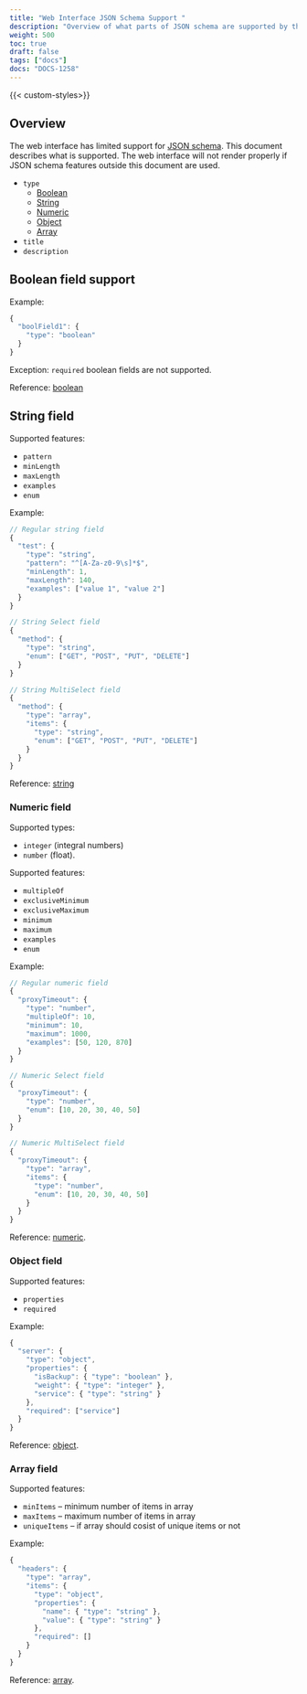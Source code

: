 ```yaml
---
title: "Web Interface JSON Schema Support "
description: "Overview of what parts of JSON schema are supported by the NGINX Management Suite App Delivery Manager web interface."
weight: 500
toc: true
draft: false
tags: ["docs"]
docs: "DOCS-1258"
---
```


{{< custom-styles>}}

## Overview

The web interface has limited support for [JSON schema](https://json-schema.org/understanding-json-schema/reference/). This document describes what is supported. The web interface will not render properly if JSON schema features outside this document are used. 

- `type`
  - [Boolean](#boolean-field)
  - [String](#string-field)
  - [Numeric](#numeric-field)
  - [Object](#object-field)
  - [Array](#array-field)
- `title`
- `description`

## Boolean field support

Example:

```javascript
{
  "boolField1": {
    "type": "boolean"
  }
}
```

Exception: `required` boolean fields are not supported.

Reference: [boolean](https://json-schema.org/understanding-json-schema/reference/boolean.html)

## String field

Supported features:
- `pattern` 
- `minLength`
- `maxLength`
- `examples` 
- `enum`

Example:

```javascript
// Regular string field
{
  "test": {
    "type": "string",
    "pattern": "^[A-Za-z0-9\s]*$",
    "minLength": 1,
    "maxLength": 140,
    "examples": ["value 1", "value 2"]
  }
}

// String Select field
{
  "method": {
    "type": "string",
    "enum": ["GET", "POST", "PUT", "DELETE"]
  }
}

// String MultiSelect field
{
  "method": {
    "type": "array",
    "items": {
      "type": "string",
      "enum": ["GET", "POST", "PUT", "DELETE"]
    }
  }
}
```

Reference: [string](https://json-schema.org/understanding-json-schema/reference/string.html)

### Numeric field

Supported types:

- `integer` (integral numbers) 
- `number` (float).

Supported features:
- `multipleOf`
- `exclusiveMinimum`
- `exclusiveMaximum`
- `minimum`
- `maximum`
- `examples`
- `enum`

Example:

```javascript
// Regular numeric field
{
  "proxyTimeout": {
    "type": "number",
    "multipleOf": 10,
    "minimum": 10,
    "maximum": 1000,
    "examples": [50, 120, 870]
  }
}

// Numeric Select field
{
  "proxyTimeout": {
    "type": "number",
    "enum": [10, 20, 30, 40, 50]
  }
}

// Numeric MultiSelect field
{
  "proxyTimeout": {
    "type": "array",
    "items": {
      "type": "number",
      "enum": [10, 20, 30, 40, 50]
    }
  }
}
```

Reference: [numeric](https://json-schema.org/understanding-json-schema/reference/numeric.html).

### Object field

Supported features:
- `properties`
- `required`

Example:

```javascript
{
  "server": {
    "type": "object",
    "properties": {
      "isBackup": { "type": "boolean" },
      "weight": { "type": "integer" },
      "service": { "type": "string" }
    },
    "required": ["service"]
  }
}
```

Reference: [object](https://json-schema.org/understanding-json-schema/reference/object.html).

### Array field

Supported features:

- `minItems` – minimum number of items in array
- `maxItems` – maximum number of items in array
- `uniqueItems` – if array should cosist of unique items or not

Example:

```javascript
{
  "headers": {
    "type": "array",
    "items": {
      "type": "object",
      "properties": {
        "name": { "type": "string" },
        "value": { "type": "string" }
      },
      "required": []
    }
  }
}
```

Reference: [array](https://json-schema.org/understanding-json-schema/reference/array.html).



